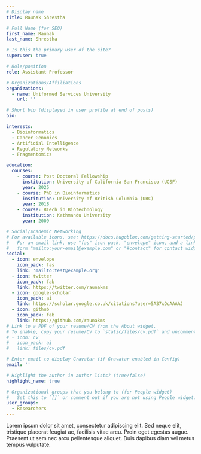 ```yaml
---
# Display name
title: Raunak Shrestha

# Full Name (for SEO)
first_name: Raunak
last_name: Shrestha

# Is this the primary user of the site?
superuser: true

# Role/position
role: Assistant Professor

# Organizations/Affiliations
organizations:
  - name: Uniformed Services University
    url: ''

# Short bio (displayed in user profile at end of posts)
bio: 

interests:
  - Bioinformatics
  - Cancer Genomics
  - Artificial Intelligence
  - Regulatory Networks
  - Fragmentomics

education:
  courses:
    - course: Post Doctoral Fellowship
      institution: University of California San Francisco (UCSF)
      year: 2025
    - course: PhD in Bioinformatics
      institution: University of British Columbia (UBC)
      year: 2018
    - course: BTech in Biotechnology
      institution: Kathmandu University
      year: 2009

# Social/Academic Networking
# For available icons, see: https://docs.hugoblox.com/getting-started/page-builder/#icons
#   For an email link, use "fas" icon pack, "envelope" icon, and a link in the
#   form "mailto:your-email@example.com" or "#contact" for contact widget.
social:
  - icon: envelope
    icon_pack: fas
    link: 'mailto:test@example.org'
  - icon: twitter
    icon_pack: fab
    link: https://twitter.com/raunakms
  - icon: google-scholar
    icon_pack: ai
    link: https://scholar.google.co.uk/citations?user=5A37xOcAAAAJ
  - icon: github
    icon_pack: fab
    link: https://github.com/raunakms
# Link to a PDF of your resume/CV from the About widget.
# To enable, copy your resume/CV to `static/files/cv.pdf` and uncomment the lines below.
# - icon: cv
#   icon_pack: ai
#   link: files/cv.pdf

# Enter email to display Gravatar (if Gravatar enabled in Config)
email: ''

# Highlight the author in author lists? (true/false)
highlight_name: true

# Organizational groups that you belong to (for People widget)
#   Set this to `[]` or comment out if you are not using People widget.
user_groups:
  - Researchers
---
```


Lorem ipsum dolor sit amet, consectetur adipiscing elit. Sed neque elit, tristique placerat feugiat ac, facilisis vitae arcu. Proin eget egestas augue. Praesent ut sem nec arcu pellentesque aliquet. Duis dapibus diam vel metus tempus vulputate.
